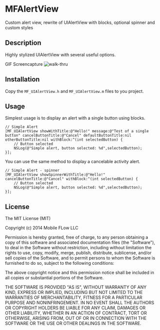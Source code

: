 MFAlertView
===========

Custom alert view, rewrite of UIAlertView with blocks, optional spinner and custom styles


Description
-----------

Highly stylized UIAlertView with several useful options.

GIF Screencapture 
![walk-thru](https://s3.amazonaws.com/img0.recordit.co/gifs/sDiCILiScN.gif?AWSAccessKeyId=AKIAJ6C24MUFYLHXOTTQ&Expires=1405720972&Signature=5uYhx6e2SUHBgD8XPXfVYnu1Oq4%3D)


Installation
------------

Copy the `MF_UIAlertView.h` and `MF_UIAlertView.m` files to you project.


Usage
-----

Simplest usage is to display an alert with a single button using blocks.

    // Simple Alert
    [MF_UIAlertView showWithTitle:@"Hello!" message:@"Test of a single button" cancelButtonTitle:@"Cancel" defaultButtonTitle:nil otherButtonTitle:nil withBlock:^(int selectedButton) {
        // Button selected
        NSLog(@"Simple alert, button selected: %d",selectedButton);
    }];

You can use the same method to display a cancelable activity alert.

    // Simple Alert - spinner
    [MF_UIAlertView showSpinnerWithTitle:@"Hello!" cancelButtonTitle:@"Cancel" withBlock:^(int selectedButton) {
        // Button selected
        NSLog(@"Simple alert, button selected: %d",selectedButton);
    }];


License
-------

The MIT License (MIT)

Copyright (c) 2014 Mobile FLow LLC

Permission is hereby granted, free of charge, to any person obtaining a copy
of this software and associated documentation files (the "Software"), to deal
in the Software without restriction, including without limitation the rights
to use, copy, modify, merge, publish, distribute, sublicense, and/or sell
copies of the Software, and to permit persons to whom the Software is
furnished to do so, subject to the following conditions:

The above copyright notice and this permission notice shall be included in all
copies or substantial portions of the Software.

THE SOFTWARE IS PROVIDED "AS IS", WITHOUT WARRANTY OF ANY KIND, EXPRESS OR
IMPLIED, INCLUDING BUT NOT LIMITED TO THE WARRANTIES OF MERCHANTABILITY,
FITNESS FOR A PARTICULAR PURPOSE AND NONINFRINGEMENT. IN NO EVENT SHALL THE
AUTHORS OR COPYRIGHT HOLDERS BE LIABLE FOR ANY CLAIM, DAMAGES OR OTHER
LIABILITY, WHETHER IN AN ACTION OF CONTRACT, TORT OR OTHERWISE, ARISING FROM,
OUT OF OR IN CONNECTION WITH THE SOFTWARE OR THE USE OR OTHER DEALINGS IN THE
SOFTWARE.

